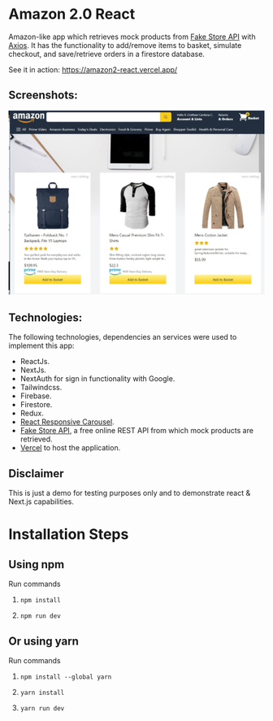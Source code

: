 # Amazon 2.0 React

Amazon-like app which retrieves mock products from [Fake Store API](https://fakestoreapi.com/) with [Axios](https://www.npmjs.com/package/axios). It has the functionality to add/remove items to basket, simulate checkout, and save/retrieve orders in a firestore database.

See it in action: https://amazon2-react.vercel.app/

## Screenshots:

<div align="center">
  <img src="screenshots/Amazon2-react.jpg" alt="screenshot" width="700" style="width:700px;"/>
</div>

## Technologies:

The following technologies, dependencies an services were used to implement this app:
- ReactJs.
- NextJs.
- NextAuth for sign in functionality with Google.
- Tailwindcss.
- Firebase.
- Firestore.
- Redux.
- [React Responsive Carousel](https://www.npmjs.com/package/react-responsive-carousel).
- [Fake Store API](https://fakestoreapi.com/), a free online REST API from which mock products are retrieved.
- [Vercel](https://vercel.com/) to host the application.


## Disclaimer 

This is just a demo for testing purposes only and to demonstrate react & Next.js capabilities.

# Installation Steps

## Using npm

Run commands

1. `npm install`

2. `npm run dev`

## Or using yarn

Run commands

1. `npm install --global yarn`

2. `yarn install`

3. `yarn run dev`
